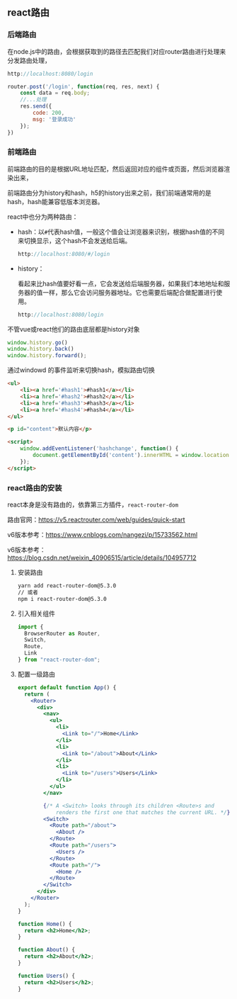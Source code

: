 ## react路由



### 后端路由

在node.js中的路由，会根据获取到的路径去匹配我们对应router路由进行处理来分发路由处理，

```js
http://localhost:8080/login
```



```js
router.post('/login', function(req, res, next) {
    const data = req.body;
    //...处理
    res.send({
        code: 200,
        msg: '登录成功'
    });
})
```



### 前端路由

前端路由的目的是根据URL地址匹配，然后返回对应的组件或页面，然后浏览器渲染出来，

前端路由分为history和hash，h5的history出来之前，我们前端通常用的是hash，hash能兼容低版本浏览器。



react中也分为两种路由：

* hash：以`#`代表hash值，一般这个值会让浏览器来识别，根据hash值的不同来切换显示，这个hash不会发送给后端。

  ```js
  http://localhost:8080/#/login
  ```

* history：

  看起来比hash值要好看一点，它会发送给后端服务器，如果我们本地地址和服务器的值一样，那么它会访问服务器地址。它也需要后端配合做配置进行使用。

  ```js
  http://localhost:8080/login
  ```

  

不管vue或react他们的路由底层都是history对象

```js
window.history.go()
window.history.back()
window.history.forward();
```



通过windowd 的事件监听来切换hash，模拟路由切换

```html
<ul>
    <li><a href='#hash1'>#hash1</a></li>
    <li><a href='#hash2'>#hash2</a></li>
    <li><a href='#hash3'>#hash3</a></li>
    <li><a href='#hash4'>#hash4</a></li>
</ul>

<p id="content">默认内容</p>

<script>
    window.addEventListener('hashchange', function() {
        document.getElementById('content').innerHTML = window.location.hash;
    });
</script>
```



### react路由的安装

react本身是没有路由的，依靠第三方插件，`react-router-dom`

路由官网：https://v5.reactrouter.com/web/guides/quick-start

v6版本参考：https://www.cnblogs.com/nangezi/p/15733562.html

v6版本参考：https://blog.csdn.net/weixin_40906515/article/details/104957712

1. 安装路由

   ```bash
   yarn add react-router-dom@5.3.0
   // 或者
   npm i react-router-dom@5.3.0
   ```

2. 引入相关组件

   ```jsx
   import {
     BrowserRouter as Router,
     Switch,
     Route,
     Link
   } from "react-router-dom";
   ```

3. 配置一级路由

   ```jsx
   export default function App() {
     return (
       <Router>
         <div>
           <nav>
             <ul>
               <li>
                 <Link to="/">Home</Link>
               </li>
               <li>
                 <Link to="/about">About</Link>
               </li>
               <li>
                 <Link to="/users">Users</Link>
               </li>
             </ul>
           </nav>
   
           {/* A <Switch> looks through its children <Route>s and
               renders the first one that matches the current URL. */}
           <Switch>
             <Route path="/about">
               <About />
             </Route>
             <Route path="/users">
               <Users />
             </Route>
             <Route path="/">
               <Home />
             </Route>
           </Switch>
         </div>
       </Router>
     );
   }
   
   function Home() {
     return <h2>Home</h2>;
   }
   
   function About() {
     return <h2>About</h2>;
   }
   
   function Users() {
     return <h2>Users</h2>;
   }
   ```

   

